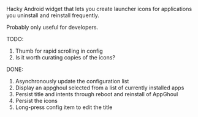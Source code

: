Hacky Android widget that lets you create launcher icons for applications you uninstall and reinstall frequently.

Probably only useful for developers.

TODO:
1. Thumb for rapid scrolling in config
1. Is it worth curating copies of the icons?

DONE:
1. Asynchronously update the configuration list
1. Display an appghoul selected from a list of currently installed apps
1. Persist title and intents through reboot and reinstall of AppGhoul
1. Persist the icons
1. Long-press config item to edit the title

